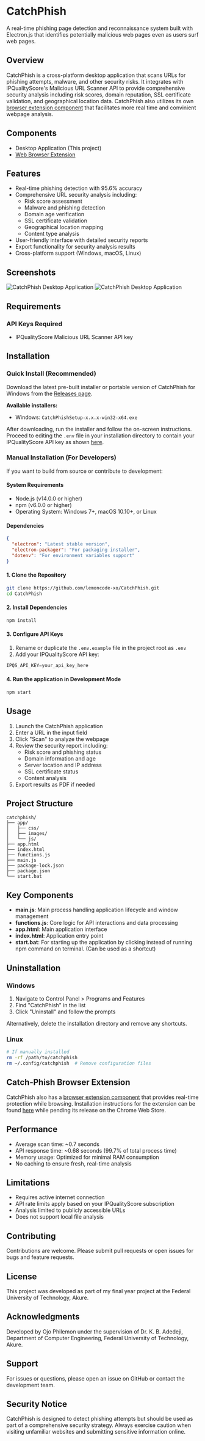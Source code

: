 # CatchPhish

A real-time phishing page detection and reconnaissance system built with Electron.js that identifies potentially malicious web pages even as users surf web pages.

## Overview

CatchPhish is a cross-platform desktop application that scans URLs for phishing attempts, malware, and other security risks. It integrates with IPQualityScore's Malicious URL Scanner API to provide comprehensive security analysis including risk scores, domain reputation, SSL certificate validation, and geographical location data. CatchPhish also utilizes its own [browser extension component](https://github.com/lemoncode-xo/CatchPhish-Browser-Extension#catchphish--browser-extension) that facilitates more real time and convinient webpage analysis.

## Components
- Desktop Application (This project)
- [Web Browser Extension ](https://github.com/lemoncode-xo/CatchPhish-Browser-Extension#catchphish--browser-extension)


## Features

- Real-time phishing detection with 95.6% accuracy
- Comprehensive URL security analysis including:
  - Risk score assessment
  - Malware and phishing detection
  - Domain age verification
  - SSL certificate validation
  - Geographical location mapping
  - Content type analysis
- User-friendly interface with detailed security reports
- Export functionality for security analysis results
- Cross-platform support (Windows, macOS, Linux)

## Screenshots

![CatchPhish Desktop Application](docs/capture_1.png)
![CatchPhish Desktop Application](docs/capture_2.png)

## Requirements


### API Keys Required
- IPQualityScore Malicious URL Scanner API key

## Installation

### Quick Install (Recommended)

Download the latest pre-built installer or portable version of CatchPhish for Windows from the [Releases page](https://github.com/lemoncode-xo/CatchPhish/releases/latest).

**Available installers:**
- Windows: `CatchPhishSetup-x.x.x-win32-x64.exe`

After downloading, run the installer and follow the on-screen instructions.
Proceed to editing the `.env` file in your installation directory to contain your IPQualityScore API key as shown [here](#3-configure-api-keys).

### Manual Installation (For Developers)

If you want to build from source or contribute to development:

#### System Requirements
- Node.js (v14.0.0 or higher)
- npm (v6.0.0 or higher)
- Operating System: Windows 7+, macOS 10.10+, or Linux

#### Dependencies

```json
{
  "electron": "Latest stable version",
  "electron-packager": "For packaging installer",
  "dotenv": "For environment variables support"
}
```

#### 1.  Clone the Repository

```bash
git clone https://github.com/lemoncode-xo/CatchPhish.git
cd CatchPhish
```

#### 2. Install Dependencies

```bash
npm install
```

#### 3. Configure API Keys

1. Rename or duplicate the `.env.example` file in the project root as `.env`
2. Add your IPQualityScore API key:

```javascript
IPQS_API_KEY=your_api_key_here
```

#### 4. Run the application in Development Mode

```bash
npm start
```

## Usage

1. Launch the CatchPhish application
2. Enter a URL in the input field
3. Click "Scan" to analyze the webpage
4. Review the security report including:
   - Risk score and phishing status
   - Domain information and age
   - Server location and IP address
   - SSL certificate status
   - Content analysis
5. Export results as PDF if needed

## Project Structure

```
catchphish/
├── app/
│   ├── css/
│   ├── images/
│   └── js/
├── app.html
├── index.html
├── functions.js
├── main.js
├── package-lock.json
├── package.json
└── start.bat
```

## Key Components

- **main.js**: Main process handling application lifecycle and window management
- **functions.js**: Core logic for API interactions and data processing
- **app.html**: Main application interface
- **index.html**: Application entry point
- **start.bat**: For starting up the application by clicking instead of running npm command on terminal. (Can be used as a shortcut)

## Uninstallation

### Windows

1. Navigate to Control Panel > Programs and Features
2. Find "CatchPhish" in the list
3. Click "Uninstall" and follow the prompts

Alternatively, delete the installation directory and remove any shortcuts.

### Linux

```bash
# If manually installed
rm -rf /path/to/catchphish
rm ~/.config/catchphish  # Remove configuration files
```

## Catch-Phish Browser Extension

CatchPhish also has a [browser extension component](https://github.com/lemoncode-xo/CatchPhish-Browser-Extension#catchphish--browser-extension) that provides real-time protection while browsing. Installation instructions for the extension can be found [here](https://github.com/lemoncode-xo/CatchPhish-Browser-Extension#quick-start--end-user-install-from-releases) while pending its release on the Chrome Web Store.

## Performance

- Average scan time: ~0.7 seconds
- API response time: ~0.68 seconds (99.7% of total process time)
- Memory usage: Optimized for minimal RAM consumption
- No caching to ensure fresh, real-time analysis

## Limitations

- Requires active internet connection
- API rate limits apply based on your IPQualityScore subscription
- Analysis limited to publicly accessible URLs
- Does not support local file analysis

## Contributing

Contributions are welcome. Please submit pull requests or open issues for bugs and feature requests.

## License

This project was developed as part of my final year project at the Federal University of Technology, Akure.

## Acknowledgments

Developed by Ojo Philemon under the supervision of Dr. K. B. Adedeji, Department of Computer Engineering, Federal University of Technology, Akure.

## Support

For issues or questions, please open an issue on GitHub or contact the development team.

## Security Notice

CatchPhish is designed to detect phishing attempts but should be used as part of a comprehensive security strategy. Always exercise caution when visiting unfamiliar websites and submitting sensitive information online.